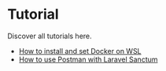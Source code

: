 # Tutorial

Discover all tutorials here.

- [How to install and set Docker on WSL](Tutorial-hot-tow-install-docker-on-WSL.md)
- [How to use Postman with Laravel Sanctum](Tutorial-to-use-Postman-with-Laravel-Sanctum.md)
